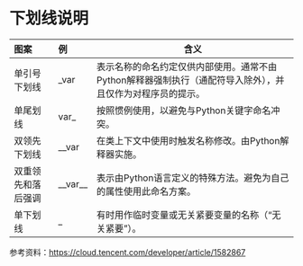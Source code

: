# 下划线说明





| 图案        | 例           | 含义                                                       |
| :-------- | :---------- | -------------------------------------------------------- |
| 单引号下划线    | \_var       | 表示名称的命名约定仅供内部使用。通常不由Python解释器强制执行（通配符导入除外），并且仅作为对程序员的提示。 |
| 单尾划线      | var\_       | 按照惯例使用，以避免与Python关键字命名冲突。                                |
| 双领先下划线    | \_\_var     | 在类上下文中使用时触发名称修改。由Python解释器实施。                            |
| 双重领先和落后强调 | \_\_var\_\_ | 表示由Python语言定义的特殊方法。避免为自己的属性使用此命名方案。                      |
| 单下划线      | \_          | 有时用作临时变量或无关紧要变量的名称（“无关紧要”）。                              |

参考资料：https://cloud.tencent.com/developer/article/1582867

